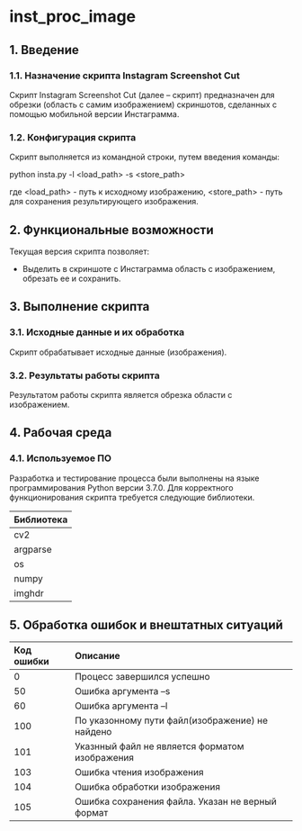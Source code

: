 # inst_proc_image

## 1. Введение

### 1.1. Назначение скрипта Instagram Screenshot Cut

Скрипт Instagram Screenshot Cut (далее – скрипт) предназначен для обрезки (область с самим изображением) скриншотов, сделанных с помощью мобильной версии Инстаграмма.

### 1.2. Конфигурация cкрипта

Скрипт выполняется из командной строки, путем введения команды:

python insta.py -l <load_path> -s <store_path>

где <load_path> - путь к исходному изображению, 
<store_path> - путь для сохранения результирующего изображения.

## 2. Функциональные возможности

Текущая версия cкрипта позволяет:
* Выделить в скриншоте с Инстаграмма область с изображением, обрезать ее и сохранить.

## 3. Выполнение cкрипта

### 3.1. Исходные данные и их обработка

Скрипт обрабатывает исходные данные (изображения).

### 3.2. Результаты работы cкрипта

Результатом работы cкрипта является обрезка области с изображением.

## 4. Рабочая среда

### 4.1. Используемое ПО

Разработка и тестирование процесса были выполнены на языке программирования Python версии 3.7.0. Для корректного функционирования cкрипта требуется следующие библиотеки.

| Библиотека  |
| :------------ |
| cv2      | 
| argparse     | 
| os |
| numpy |
| imghdr |

## 5. Обработка ошибок и внештатных ситуаций

| Код ошибки  | Описание |
| :-----------| :------ |
| 0           | Процесс завершился успешно |
| 50    | Ошибка аргумента –s |
| 60         | Ошибка аргумента –l |
| 100       | По указонному пути файл(изображение) не найдено |
| 101     | Указнный файл не является форматом изображения |
| 103 | Ошибка чтения изображения |
| 104 | Ошибка обработки изображения |
| 105 | Ошибка сохранения файла. Указан не верный формат |

